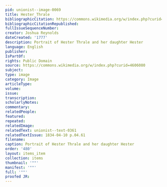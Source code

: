 ```yaml
---
pid: unionist--image-0069
title: Hester_Thrale
bibliographicCitation: https://commons.wikimedia.org/w/index.php?curid=4606080
bibliographicCitationRepublished: 
fullIssueSequenceNumber: 
creator: Joshua Reynolds
dateCreated: '1777'
description: Portrait of Hester Thrale and her daughter Hester
language: English
publisher: 
IsPartOf: 
rights: Public Domain
source: https://commons.wikimedia.org/w/index.php?curid=4606080
subject: 
type: image
category: Image
articleType: 
volume: 
issue: 
transcription: 
scholarlyNotes: 
commentary: 
relatedPeople: 
featured: 
repeated: 
relatedImage: 
relatedText: unionist--text-0361
relatedTextIssue: 1834-04-10 p.04.61
filename: 
caption: Portrait of Hester Thrale and her daughter Hester
order: '480'
layout: items_item
collection: items
thumbnail: '""'
manifest: '""'
full: '""'
proofed JR: 
---
```

